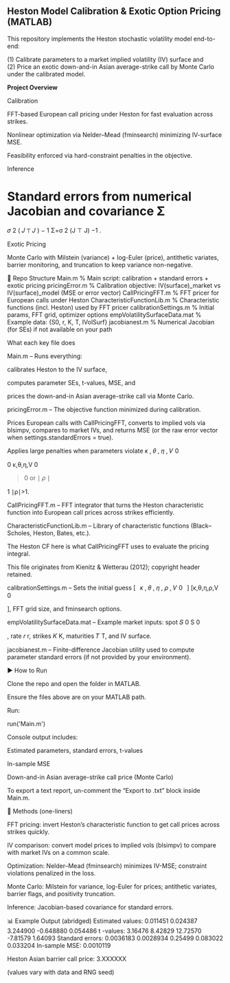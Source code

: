 ## Heston Model Calibration & Exotic Option Pricing (MATLAB)

This repository implements the Heston stochastic volatility model end-to-end:  

(1) Calibrate parameters to a market implied volatility (IV) surface and  
(2) Price an exotic down-and-in Asian average-strike call by Monte Carlo under the calibrated model.

**Project Overview**

Calibration

FFT-based European call pricing under Heston for fast evaluation across strikes.

Nonlinear optimization via Nelder–Mead (fminsearch) minimizing IV-surface MSE.

Feasibility enforced via hard-constraint penalties in the objective.

Inference

Standard errors from numerical Jacobian and covariance 
Σ
=
𝜎
2
(
𝐽
⊤
𝐽
)
−
1
Σ=σ
2
(J
⊤
J)
−1
.

Exotic Pricing

Monte Carlo with Milstein (variance) + log-Euler (price), antithetic variates, barrier monitoring, and truncation to keep variance non-negative.

📂 Repo Structure
Main.m                          % Main script: calibration + standard errors + exotic pricing
pricingError.m                  % Calibration objective: IV(surface)_market vs IV(surface)_model (MSE or error vector)
CallPricingFFT.m                % FFT pricer for European calls under Heston
CharacteristicFunctionLib.m     % Characteristic functions (incl. Heston) used by FFT pricer
calibrationSettings.m           % Initial params, FFT grid, optimizer options
empVolatilitySurfaceData.mat    % Example data: {S0, r, K, T, IVolSurf}
jacobianest.m                   % Numerical Jacobian (for SEs) if not available on your path

What each key file does

Main.m – Runs everything:

calibrates Heston to the IV surface,

computes parameter SEs, t-values, MSE, and

prices the down-and-in Asian average-strike call via Monte Carlo.

pricingError.m – The objective function minimized during calibration.

Prices European calls with CallPricingFFT, converts to implied vols via blsimpv, compares to market IVs, and returns MSE (or the raw error vector when settings.standardErrors = true).

Applies large penalties when parameters violate 
𝜅
,
𝜃
,
𝜂
,
𝑉
0
>
0
κ,θ,η,V
0
	​

>0 or 
∣
𝜌
∣
>
1
∣ρ∣>1.

CallPricingFFT.m – FFT integrator that turns the Heston characteristic function into European call prices across strikes efficiently.

CharacteristicFunctionLib.m – Library of characteristic functions (Black–Scholes, Heston, Bates, etc.).

The Heston CF here is what CallPricingFFT uses to evaluate the pricing integral.

This file originates from Kienitz & Wetterau (2012); copyright header retained.

calibrationSettings.m – Sets the initial guess 
[
 
𝜅
,
𝜃
,
𝜂
,
𝜌
,
𝑉
0
 
]
[κ,θ,η,ρ,V
0
	​

], FFT grid size, and fminsearch options.

empVolatilitySurfaceData.mat – Example market inputs: spot 
𝑆
0
S
0
	​

, rate 
𝑟
r, strikes 
𝐾
K, maturities 
𝑇
T, and IV surface.

jacobianest.m – Finite-difference Jacobian utility used to compute parameter standard errors (if not provided by your environment).

▶️ How to Run

Clone the repo and open the folder in MATLAB.

Ensure the files above are on your MATLAB path.

Run:

run('Main.m')


Console output includes:

Estimated parameters, standard errors, t-values

In-sample MSE

Down-and-in Asian average-strike call price (Monte Carlo)

To export a text report, un-comment the “Export to .txt” block inside Main.m.

🧰 Methods (one-liners)

FFT pricing: invert Heston’s characteristic function to get call prices across strikes quickly.

IV comparison: convert model prices to implied vols (blsimpv) to compare with market IVs on a common scale.

Optimization: Nelder–Mead (fminsearch) minimizes IV-MSE; constraint violations penalized in the loss.

Monte Carlo: Milstein for variance, log-Euler for prices; antithetic variates, barrier flags, and positivity truncation.

Inference: Jacobian-based covariance for standard errors.

📊 Example Output (abridged)
Estimated values: 0.011451  0.024387  3.244900  -0.648880  0.054486
t -values:       3.16476    8.42829   12.72570  -7.81579    1.64093
Standard errors: 0.0036183  0.0028934  0.25499    0.083022   0.033204
In-sample MSE:   0.0010119

Heston Asian barrier call price: 3.XXXXXX


(values vary with data and RNG seed)
